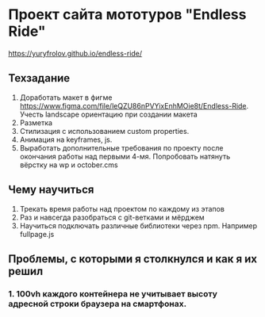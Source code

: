 # Проект сайта мототуров "Endless Ride" #
https://yuryfrolov.github.io/endless-ride/

## Техзадание ##

1.  Доработать макет в фигме https://www.figma.com/file/leQZU86nPVYixEnhMOie8t/Endless-Ride. Учесть landscape ориентацию при создании макета
2.  Разметка
3.  Стилизация с использованием custom properties.
4.  Анимация на keyframes, js.
5.  Выработать дополнительные требования по проекту после окончания работы над первыми 4-мя. Попробовать натянуть вёрстку на wp и october.cms

## Чему научиться ##
1.  Трекать время работы над проектом по каждому из этапов
2.  Раз и навсегда разобраться с git-ветками и мёрджем
3.  Научиться подключать различные библиотеки через npm. Например fullpage.js

## Проблемы, с которыми я столкнулся и как я их решил ##
### 1.  100vh каждого контейнера не учитывает высоту адресной строки браузера на смартфонах. ###
